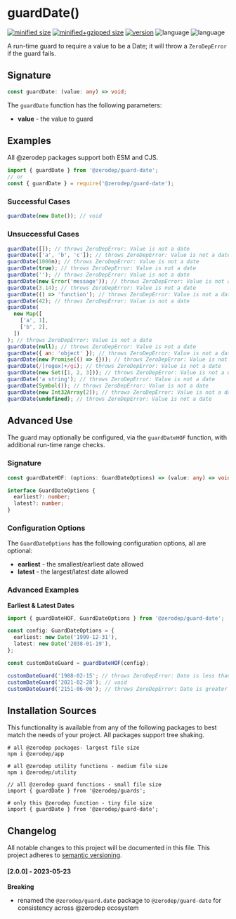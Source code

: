 # guardDate()

[![minified size](https://img.shields.io/bundlephobia/min/@zerodep/guard-date?style=flat-square&color=blue)](https://bundlephobia.com/package/@zerodep/guard-date)
[![minified+gzipped size](https://img.shields.io/bundlephobia/minzip/@zerodep/guard-date?style=flat-square&color=blue)](https://bundlephobia.com/package/@zerodep/guard-date)
[![version](https://img.shields.io/npm/v/@zerodep/guard-date?style=flat-square&color=blue)](https://www.npmjs.com/package/@zerodep/guard-date)
![language](https://img.shields.io/github/languages/top/cdepage/zerodep?style=flat-square)
![language](https://img.shields.io/badge/types-included-blue?style=flat-square)

A run-time guard to require a value to be a Date; it will throw a `ZeroDepError` if the guard fails.

## Signature

```typescript
const guardDate: (value: any) => void;
```

The `guardDate` function has the following parameters:

- **value** - the value to guard

## Examples

All @zerodep packages support both ESM and CJS.

```javascript
import { guardDate } from '@zerodep/guard-date';
// or
const { guardDate } = require('@zerodep/guard-date');
```

### Successful Cases

```javascript
guardDate(new Date()); // void
```

### Unsuccessful Cases

```javascript
guardDate([]); // throws ZeroDepError: Value is not a date
guardDate(['a', 'b', 'c']); // throws ZeroDepError: Value is not a date
guardDate(1000n); // throws ZeroDepError: Value is not a date
guardDate(true); // throws ZeroDepError: Value is not a date
guardDate(''); // throws ZeroDepError: Value is not a date
guardDate(new Error('message')); // throws ZeroDepError: Value is not a date
guardDate(3.14); // throws ZeroDepError: Value is not a date
guardDate(() => 'function'); // throws ZeroDepError: Value is not a date
guardDate(42); // throws ZeroDepError: Value is not a date
guardDate(
  new Map([
    ['a', 1],
    ['b', 2],
  ])
); // throws ZeroDepError: Value is not a date
guardDate(null); // throws ZeroDepError: Value is not a date
guardDate({ an: 'object' }); // throws ZeroDepError: Value is not a date
guardDate(new Promise(() => {})); // throws ZeroDepError: Value is not a date
guardDate(/[regex]+/gi); // throws ZeroDepError: Value is not a date
guardDate(new Set([1, 2, 3])); // throws ZeroDepError: Value is not a date
guardDate('a string'); // throws ZeroDepError: Value is not a date
guardDate(Symbol()); // throws ZeroDepError: Value is not a date
guardDate(new Int32Array(2)); // throws ZeroDepError: Value is not a date
guardDate(undefined); // throws ZeroDepError: Value is not a date
```

## Advanced Use

The guard may optionally be configured, via the `guardDateHOF` function, with additional run-time range checks.

### Signature

```typescript
const guardDateHOF: (options: GuardDateOptions) => (value: any) => void;

interface GuardDateOptions {
  earliest?: number;
  latest?: number;
}
```

### Configuration Options

The `GuardDateOptions` has the following configuration options, all are optional:

- **earliest** - the smallest/earliest date allowed
- **latest** - the largest/latest date allowed

### Advanced Examples

**Earliest & Latest Dates**

```typescript
import { guardDateHOF, GuardDateOptions } from '@zerodep/guard-date';

const config: GuardDateOptions = {
  earliest: new Date('1999-12-31'),
  latest: new Date('2038-01-19'),
};

const customDateGuard = guardDateHOF(config);

customDateGuard('1988-02-15'; // throws ZeroDepError: Date is less than 1999-12-31T00:00:00.000Z
customDateGuard('2021-02-28'); // void
customDateGuard('2151-06-06'); // throws ZeroDepError: Date is greater than 2038-01-19T00:00:00.000Z
```

## Installation Sources

This functionality is available from any of the following packages to best match the needs of your project. All packages support tree shaking.

```shell
# all @zerodep packages- largest file size
npm i @zerodep/app

# all @zerodep utility functions - medium file size
npm i @zerodep/utility

// all @zerodep guard functions - small file size
import { guardDate } from '@zerodep/guards';

# only this @zerodep function - tiny file size
import { guardDate } from '@zerodep/guard-date';
```

## Changelog

All notable changes to this project will be documented in this file. This project adheres to [semantic versioning](https://semver.org/spec/v2.0.0.html).

#### [2.0.0] - 2023-05-23

**Breaking**

- renamed the `@zerodep/guard.date` package to `@zerodep/guard-date` for consistency across @zerodep ecosystem
